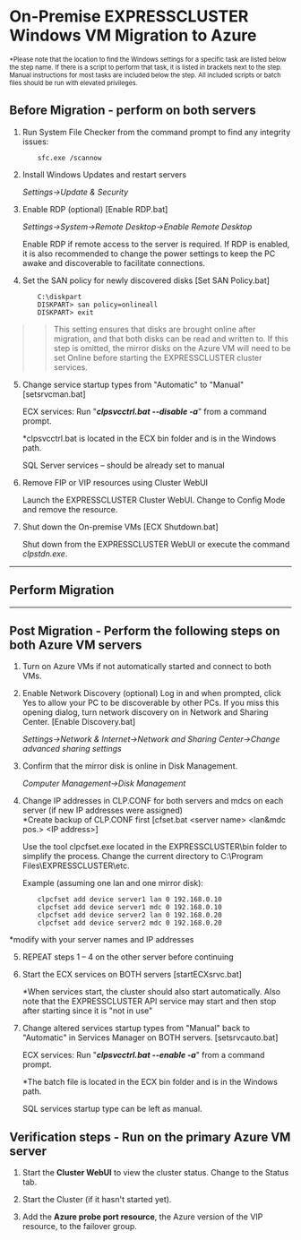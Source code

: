 # On-Premise EXPRESSCLUSTER Windows VM Migration to Azure

 <span style="font-size:80%">*Please note that the location to find the Windows settings for a specific task are listed below the step name. If there is a script to perform that task, it is listed in brackets next to the step. Manual instructions for most tasks are included below the step. All included scripts or batch files should be run with elevated privileges.</span>

## Before Migration - perform on both servers

1.	Run System File Checker from the command prompt to find any integrity issues:
```
       sfc.exe /scannow
```
2.	Install Windows Updates and restart servers

       *Settings->Update & Security*

3.	Enable RDP (optional) \[Enable RDP.bat\]

       *Settings->System->Remote Desktop->Enable Remote Desktop*
    
       Enable RDP if remote access to the server is required. If RDP is enabled, it is also recommended to change the power settings to keep the PC awake and discoverable to facilitate connections.

4.	Set the SAN policy for newly discovered disks \[Set SAN Policy.bat\]
```
       C:\diskpart
       DISKPART> san policy=onlineall
       DISKPART> exit
```    
>>This setting ensures that disks are brought online after migration, and that both disks can be read and written to. If this step is omitted, the mirror disks on the Azure VM will need to be set Online before starting the EXPRESSCLUSTER cluster services.

5.	Change service startup types from "Automatic" to "Manual" \[setsrvcman.bat\]

       ECX services:  Run "***clpsvcctrl.bat --disable -a***" from a command prompt.

       *clpsvcctrl.bat is located in the ECX bin folder and is in the Windows path.

       SQL Server services – should be already set to manual

6.	Remove FIP or VIP resources using Cluster WebUI

       Launch the EXPRESSCLUSTER Cluster WebUI. Change to Config Mode and remove the resource.

7.	Shut down the On-premise VMs \[ECX Shutdown.bat\]

       Shut down from the EXPRESSCLUSTER WebUI or execute the command *clpstdn.exe*.

------

## Perform Migration

------
## Post Migration - Perform the following steps on both Azure VM servers

1.	Turn on Azure VMs if not automatically started and connect to both VMs.

2.	Enable Network Discovery (optional)
       Log in and when prompted, click Yes to allow your PC to be discoverable by other PCs. If you miss this opening dialog, turn network discovery on in Network and Sharing Center. \[Enable Discovery.bat\]

       *Settings->Network & Internet->Network and Sharing Center->Change advanced sharing settings*

3.	Confirm that the mirror disk is online in Disk Management.

       *Computer Management->Disk Management*

4.	Change IP addresses in CLP.CONF for both servers and mdcs on each server (if new IP addresses were assigned)    
       *Create backup of CLP.CONF first \[cfset.bat \<server name\> \<lan\&mdc pos.\> \<IP address\>\]

       Use the tool clpcfset.exe located in the EXPRESSCLUSTER\bin folder to simplify the process. Change the current directory to C:\Program Files\EXPRESSCLUSTER\etc. 

       Example (assuming one lan and one mirror disk):
```
       clpcfset add device server1 lan 0 192.168.0.10
       clpcfset add device server1 mdc 0 192.168.0.10
       clpcfset add device server2 lan 0 192.168.0.20
       clpcfset add device server2 mdc 0 192.168.0.20
```
*modify with your server names and IP addresses

5.	REPEAT steps 1 – 4 on the other server before continuing

6.	Start the ECX services on BOTH servers \[startECXsrvc.bat\]

       *When services start, the cluster should also start automatically. Also note that the EXPRESSCLUSTER API service may start and then stop after starting since it is "not in use"

7.	Change altered services startup types from "Manual" back to "Automatic" in Services Manager on BOTH servers. \[setsrvcauto.bat\]

       ECX services:  Run "***clpsvcctrl.bat --enable -a***" from a command prompt.

       *The batch file is located in the ECX bin folder and is in the Windows path.

       SQL services startup type can be left as manual.

## Verification steps - Run on the primary Azure VM server

1.	Start the **Cluster WebUI** to view the cluster status. Change to the Status tab.

2.	Start the Cluster (if it hasn't started yet).

3.	Add the **Azure probe port resource**, the Azure version of the VIP resource, to the failover group.
